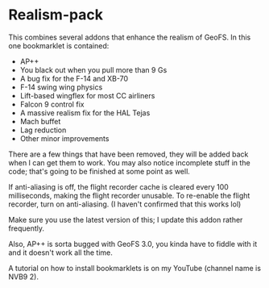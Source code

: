 # Realism-pack
This combines several addons that enhance the realism of GeoFS. In this one bookmarklet is contained:

- AP++
- You black out when you pull more than 9 Gs
- A bug fix for the F-14 and XB-70
- F-14 swing wing physics
- Lift-based wingflex for most CC airliners
- Falcon 9 control fix
- A massive realism fix for the HAL Tejas
- Mach buffet
- Lag reduction
- Other minor improvements

There are a few things that have been removed, they will be added back when I can get them to work. You may also notice incomplete stuff in the code; that's going to be finished at some point as well.

If anti-aliasing is off, the flight recorder cache is cleared every 100 milliseconds, making the flight recorder unusable. To re-enable the flight recorder, turn on anti-aliasing. (I haven't confirmed that this works lol)

Make sure you use the latest version of this; I update this addon rather frequently.

Also, AP++ is sorta bugged with GeoFS 3.0, you kinda have to fiddle with it and it doesn't work all the time.

A tutorial on how to install bookmarklets is on my YouTube (channel name is NVB9 2).
